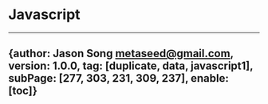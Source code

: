# Javascript
---
{author: Jason Song <metaseed@gmail.com>, version: 1.0.0, tag: [duplicate, data, javascript1], subPage: [277, 303, 231, 309, 237], enable: [toc]}
---

